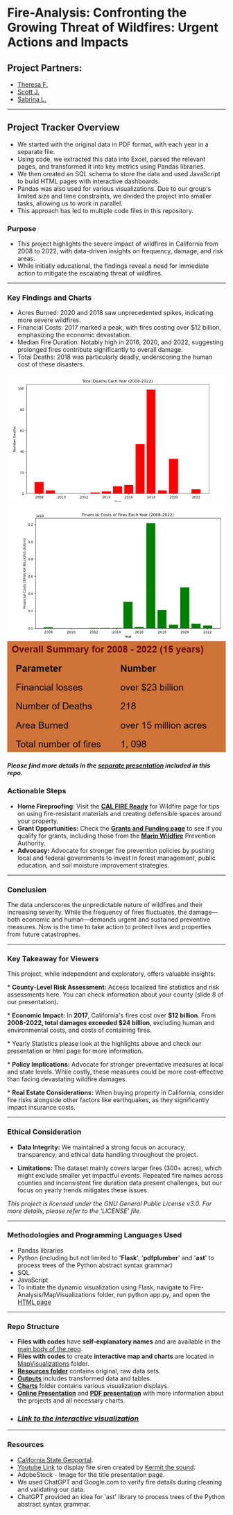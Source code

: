 # Fire-Analysis: Confronting the Growing Threat of Wildfires: Urgent Actions and Impacts

## Project Partners:

* [Theresa F.](https://github.com/TheresaFregoso)
* [Scott J.](https://github.com/UtahPando)
* [Sabrina L.](https://github.com/LegallyNotBlonde)
___

## Project Tracker Overview

* We started with the original data in PDF format, with each year in a separate file. 
* Using code, we extracted this data into Excel, parsed the relevant pages, and transformed it into key metrics using Pandas libraries. 
* We then created an SQL schema to store the data and used JavaScript to build HTML pages with interactive dashboards. 
* Pandas was also used for various visualizations. Due to our group's limited size and time constraints, we divided the project into smaller tasks, allowing us to work in parallel. 
* This approach has led to multiple code files in this repository.

### Purpose

* This project highlights the severe impact of wildfires in California from 2008 to 2022, with data-driven insights on frequency, damage, and risk areas.
* While initially educational, the findings reveal a need for immediate action to mitigate the escalating threat of wildfires.

___

### Key Findings and Charts

* Acres Burned: 2020 and 2018 saw unprecedented spikes, indicating more severe wildfires.
* Financial Costs: 2017 marked a peak, with fires costing over $12 billion, emphasizing the economic devastation.
* Median Fire Duration: Notably high in 2016, 2020, and 2022, suggesting prolonged fires contribute significantly to overall damage.
* Total Deaths: 2018 was particularly deadly, underscoring the human cost of these disasters.

![alt text](image.png)
![alt text](image-1.png)
![alt text](image-2.png)

#### *Please find more details in the [separate presentation](https://docs.google.com/presentation/d/18218T6EQrjeQu0vUXJoN1WikxMXPLT6Y-v4c-PHHHL0/edit#slide=id.g2815e3fa5e3_0_54) included in this repo.*

### Actionable Steps
* **Home Fireproofing**: Visit the **[CAL FIRE Ready](https://readyforwildfire.org)** for Wildfire page for tips on using fire-resistant materials and creating defensible spaces around your property.
* **Grant Opportunities:** Check the **[Grants and Funding page](https://cafiresafecouncil.org/)** to see if you qualify for grants, including those from the **[Marin Wildfire](https://www.marinwildfire.org/)** Prevention Authority.
* **Advocacy:** Advocate for stronger fire prevention policies by pushing local and federal governments to invest in forest management, public education, and soil moisture improvement strategies.

___

### Conclusion
The data underscores the unpredictable nature of wildfires and their increasing severity. While the frequency of fires fluctuates, the damage—both economic and human—demands urgent and sustained preventive measures. Now is the time to take action to protect lives and properties from future catastrophes.
___

### Key Takeaway for Viewers

This project, while independent and exploratory, offers valuable insights:
    <p> * **County-Level Risk Assessment:** Access localized fire statistics and risk assessments here. You can check information about your county (slide 8 of our presentation).
    <p> * **Economic Impact:** In **2017**, California's fires cost over **$12 billion**. From **2008-2022, total damages exceeded $24 billion**, excluding human and environmental costs, and costs of containing fires.
    <p> * Yearly Statistics please look at the highlights above and check our presentation or html page for more information.
    <p> * **Policy Implications:** Advocate for stronger preventative measures at local and state levels. While costly, these measures could be more cost-effective than facing devastating wildfire damages.
    <p> * **Real Estate Considerations:** When buying property in California, consider fire risks alongside other factors like earthquakes, as they significantly impact insurance costs.
___

### Ethical Consideration

* **Data Integrity:** We maintained a strong focus on accuracy, transparency, and ethical data handling throughout the project.

* **Limitations:** The dataset mainly covers larger fires (300+ acres), which might exclude smaller yet impactful events. Repeated fire names across counties and inconsistent fire duration data present challenges, but our focus on yearly trends mitigates these issues.

*This project is licensed under the GNU General Public License v3.0. For more details, please refer to the 'LICENSE' file.*
___

### Methodologies and Programming Languages Used
* Pandas libraries 
* Python (including but not limited to '**Flask**', '**pdfplumber**' and '**ast**' to process trees of the Python abstract syntax grammar)
* SQL 
* JavaScript
* To initiate the dynamic visualization using Flask, navigate to Fire-Analysis/MapVisualizations folder, run python app.py, and open the [HTML page](http://127.0.0.1:5000/)

___

### Repo Structure
* **Files with codes** have **self-explanatory names** and are available in the [main body of the repo](https://github.com/LegallyNotBlonde/Fire-Analysis).
* **Files with codes** to create **interactive map and charts** are located in [MapVisualizations](https://github.com/LegallyNotBlonde/Fire-Analysis/tree/main/MapVisualizations) folder.
* **[Resources folder](https://github.com/LegallyNotBlonde/Fire-Analysis/tree/main/Resources)** contains original, raw data sets.
* **[Outputs](https://github.com/LegallyNotBlonde/Fire-Analysis/tree/main/Outputs)** includes transformed data and tables.
* **[Charts](https://github.com/LegallyNotBlonde/Fire-Analysis/tree/main/Charts)** folder contains various visualization displays.
* **[Online Presentation](https://docs.google.com/presentation/d/18218T6EQrjeQu0vUXJoN1WikxMXPLT6Y-v4c-PHHHL0/edit#slide=id.p)** and **[PDF presentation](https://github.com/LegallyNotBlonde/Fire-Analysis/blob/main/The_Growing_Threat_of_Wildfires.pdf)** with more information about the projects and all necessary charts.
* ### *[Link to the interactive visualization](http://127.0.0.1:5500/index.html)*
___

### Resources
* [California State Geoportal](https://gis.data.ca.gov/).
* [Youtube Link](https://www.youtube.com/watch?v=VEtICDT_ZmI) to display fire siren created by [Kermit the sound](https://www.youtube.com/@kermitthesound389).
* AdobeStock - Image for the title presentation page.
* We used ChatGPT and Google.com to verify fire details during cleaning and validating our data.
* ChatGPT provided an idea for 'ast' library to process trees of the Python abstract syntax grammar.
